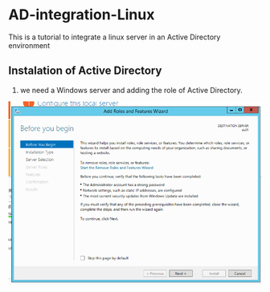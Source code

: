 # AD-integration-Linux
This is a tutorial to integrate a linux server in an Active Directory environment

## Instalation of Active Directory
1. we need a Windows server and adding the role of Active Directory.

![image](ADserver1.png)

